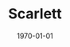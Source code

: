 ---
title: "Scarlett"
summary: ""
description: ""
date: "1970-01-01"
tags:
- "Github"
- "Tailwind Css"
- "Typescript"
- "Vite"
- "Vitest"
- "Vue 3"
published: true
demoUrl: ""
repoUrl: ""
---